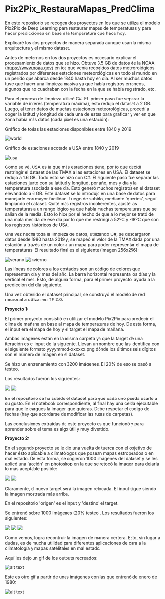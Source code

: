 # Pix2Pix_RestauraMapas_PredClima
En este repositorio se recogen dos proyectos en los que se utiliza el modelo Pix2Pix de Deep Learning para restaurar mapas de temperaturas y para hacer predicciones en base a la temperatura que hace hoy.

Explicaré los dos proyectos de manera separada aunque usan la misma arquitectura y el mismo dataset. 

Antes de meternos en los dos proyectos es necesario explicar el procesamiento de datos que se hizo. Obtuve 3.5 GB de datos de la NOAA (https://www.noaa.gov) en los que venía recogidos datos meteorológicos registrados por diferentes estaciones meteorológicas en todo el mundo en un perído que abarca desde 1840 hasta hoy en día. Al ser muchos datos tuve que hacer una limpieza masiva ya que había registros erroneos, algunos que no cuadraban con la fecha en la que se había registrado, etc. 

Para el proceso de limpieza utilicé C#. EL primer paso fue separar la variable de interés (temperatura máxima), esto redujo el dataset a 2 GB. Luego, al tener datos de muchas estaciones meteorológicas, procedí a coger la latitud y longitud de cada una de estas para graficar y ver en que zona había más datos (cada pixel es una estación):

Gráfico de todas las estaciones disponibles entre 1840 y 2019

![world](https://github.com/abignu/Pix2Pix_RestauraMapas_PredClima/blob/master/images/world.png)

Gráfico de estaciones acotado a USA entre 1840 y 2019

![usa](https://github.com/abignu/Pix2Pix_RestauraMapas_PredClima/blob/master/images/usa.png)

Como se vé, USA es la que más estaciones tiene, por lo que decidí restringir el dataset de las TMAX a las estaciones en USA. El dataset se redujo a 1.6 GB. Todo esto se hizo con C#. El siguiente paso fue separar las estaciones junto con su latitud y longitud, por año, mes y día y la temperatura asociada a ese día. Esto generó muchos registros en el dataset elevándolo a 6 GB. Este dataset se lo introdujo en una base de datos para manejarlo con mayor facilidad. Luego de subirlo, mediante 'queries', seguí limpiando el dataset. Quité más registros incoherentes, ajusté las temperaturas a un rango lógico ya que había muchas temperaturas que se salían de la media. Esto lo hice por el hecho de que a lo mejor se trató de una mala medida de ese día por lo que me restringí a 52ºC y -18ºC que son los registros históricos de USA. 

Una vez hecha toda la limpieza de datos, utilizando C#, se descargaron datos desde 1980 hasta 2019 y, se mapeó el valor de la TMAX dada por una estación a través de un color a un mapa para poder representar el mapa de temperaturas. El resultado final es el siguiente (imagen 256x256):

![verano](https://github.com/abignu/Pix2Pix_RestauraMapas_PredClima/blob/master/images/19890805-003504.png?raw=true)
![invierno](https://github.com/abignu/Pix2Pix_RestauraMapas_PredClima/blob/master/images/19891221-003642.png?raw=true)

Las líneas de colores a los costados son un código de colores que representan día y mes del año. La barra horizontal representa los días y la vertical el mes. Esto, de alguna forma, para el primer proyecto, ayuda a la predicción del día siguiente. 

Una vez obtenido el dataset principal, se construyó el modelo de red neuronal a utilizar en TF 2.0. 

**Proyecto 1:**

El primer proyecto consistió en utilizar el modelo Pix2Pix para predecir el clima de mañana en base al mapa de temperaturas de hoy. De esta forma, el input era el mapa de hoy y el target el mapa de mañana. 

Ambas imágenes están en la misma carpeta ya que la target de una iteración es el input de la siguiente. Llevan un nombre que las identifica con el siguiente formato yyyymmdd-xxxxxx.png dónde los últimos seis dígitos son el número de imagen en el dataset. 

Se hizo un entrenamiento con 3200 imágenes. El 20% de eso se pasó a testeo. 

Los resultados fueron los siguientes:

![](https://github.com/abignu/Pix2Pix_RestauraMapas_PredClima/blob/master/images/resultados_proyecto1/result1.jpg)
![](https://github.com/abignu/Pix2Pix_RestauraMapas_PredClima/blob/master/images/resultados_proyecto1/result2.jpg)

En el repositorio se ha subido el dataset para que cada uno pueda usarlo a su gusto. En el notebook correspondiente, al final hay una celda ejecutable para que le cargues la imagen que quieras. Debe respetar el codigo de fechas (hay que acordarse de modificar las rutas de carpetas). 

Las conclusiones extraídas de este proyecto es que funcionó y para aprender sobre el tema es algo útil y muy divertido. 

**Proyecto 2:**

En el segundo proyecto se le dio una vuelta de tuerca con el objetivo de hacer ésto aplicable a climatólogos que posean mapas estropeados o en mal estado. De esta forma, se cogieron 1000 imágenes del dataset y se les aplicó una 'acción' en photoshop en la que se retocó la imagen para dejarla lo más aceptable posible:

![](https://github.com/abignu/Pix2Pix_RestauraMapas_PredClima/blob/master/images/19800627-000178.png?raw=true)
![](https://github.com/abignu/Pix2Pix_RestauraMapas_PredClima/blob/master/images/19800109-000008.png?raw=true)

Claramente, el nuevo target será la imagen retocada. El input sigue siendo la imagen mostrada más arriba. 

En el repositorio 'origen' es el input y 'destino' el target. 

Se entrenó sobre 1000 imágenes (20% testeo). Los resultados fueron los siguientes:

![](https://github.com/abignu/Pix2Pix_RestauraMapas_PredClima/blob/master/images/resultados_proyecto2/result1.jpg)
![](https://github.com/abignu/Pix2Pix_RestauraMapas_PredClima/blob/master/images/resultados_proyecto2/result2.jpg)
![](https://github.com/abignu/Pix2Pix_RestauraMapas_PredClima/blob/master/images/resultados_proyecto2/result3.jpg)

Como vemos, logra recontruir la imagen de manera certera. Esto, sin lugar a dudas, es de mucha utilidad para diferentes aplicaciones de cara a la climatología y mapas satélitales en mal estado. 

Aquí les dejo un gif de los outputs recreados:

![alt text](https://github.com/abignu/Pix2Pix_RestauraMapas_PredClima/blob/master/images/gif_outputs.gif)

Este es otro gif a partir de unas imágenes con las que entrenó de enero de 1980:

![alt text](https://github.com/abignu/Pix2Pix_RestauraMapas_PredClima/blob/master/images/gif_invierno_img_corregidas.gif)


